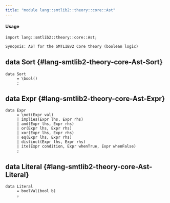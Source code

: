 ```yaml
---
title: "module lang::smtlib2::theory::core::Ast"
---
```


#### Usage

`import lang::smtlib2::theory::core::Ast;`

	Synopsis: AST for the SMTLIBv2 Core theory (boolean logic)

## data Sort {#lang-smtlib2-theory-core-Ast-Sort}

```rascal
data Sort  
     = \bool()
     ;
```

## data Expr {#lang-smtlib2-theory-core-Ast-Expr}

```rascal
data Expr  
     = \not(Expr val)
     | implies(Expr lhs, Expr rhs)
     | and(Expr lhs, Expr rhs)
     | or(Expr lhs, Expr rhs)
     | xor(Expr lhs, Expr rhs)
     | eq(Expr lhs, Expr rhs)
     | distinct(Expr lhs, Expr rhs)
     | ite(Expr condition, Expr whenTrue, Expr whenFalse)
     ;
```

## data Literal {#lang-smtlib2-theory-core-Ast-Literal}

```rascal
data Literal  
     = boolVal(bool b)
     ;
```

